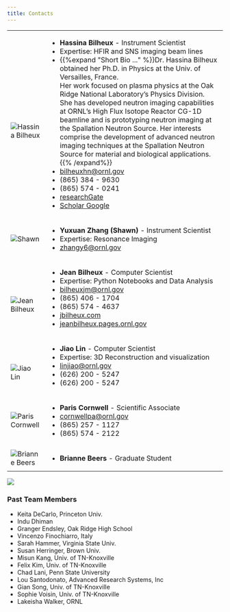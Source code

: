 ```yaml
---
title: Contacts
---
```



|  |  |
| ------ | ----------- |
| <h2 id='hassina_bilheux'></h2> ![Hassina Bilheux](/images/contacts/hassina_1.png) | <ul><li>**Hassina Bilheux** - Instrument Scientist</li><li>Expertise: HFIR and SNS imaging beam lines</li><li>{{%expand "Short Bio ..." %}}Dr. Hassina Bilheux obtained her Ph.D. in Physics at the Univ. of Versailles, France. <br>Her work focused on plasma physics at the Oak Ridge National Laboratory’s Physics Division.<br> She has developed neutron imaging capabilities at ORNL’s High Flux Isotope Reactor CG-1D beamline and is prototyping neutron imaging at the Spallation Neutron Source. Her interests comprise the development of advanced neutron imaging techniques at the Spallation Neutron Source for material and biological applications.{{% /expand%}}</li><li><i class='fa fa-envelope-open'></i> bilheuxhn@ornl.gov</li><li><i class='fa fa-mobile'></i> (865) 384 - 9630</li><li><i class='fa fa-phone'></i> (865) 574 - 0241</li><li><i class='fa fa-external-link'></i> <a href='https://www.researchgate.net/profile/Hassina_Bilheux'>researchGate</a></li><li><i class='fa fa-google'></i> <a href='https://scholar.google.com/citations?user=dHH8dFUAAAAJ&hl=en'>Scholar Google</a></li></ul>|
| ![Shawn](/images/contacts/shawn.png) | <ul><li>**Yuxuan Zhang (Shawn)** - Instrument Scientist</li><li>Expertise: Resonance Imaging</li><li><i class='fa fa-envelope-open'></i> zhangy6@ornl.gov</li></ul> |
| <h2 id='jean_bilheux'></h2> ![Jean Bilheux](/images/contacts/jean.png) | <ul><li>**Jean Bilheux** - Computer Scientist</li><li>Expertise: Python Notebooks and Data Analysis</li><li><i class='fa fa-envelope-open'></i> bilheuxjm@ornl.gov</li><li><i class='fa fa-mobile'></i> (865) 406 - 1704</li><li><i class='fa fa-phone'></i> (865) 574 - 4637</li><li><i class='fa fa-external-link'></i> <a href='http://jbilheux.com'>jbilheux.com</a></li><li><i class='fa fa-external-link'></i> <a href='https://jeanbilheux.pages.ornl.gov'>jeanbilheux.pages.ornl.gov</a></li><ul> |
| <h2 id='jiao_lin'></h2> ![Jiao Lin](/images/contacts/jiao.png) | <ul><li>**Jiao Lin** - Computer Scientist</li><li>Expertise: 3D Reconstruction and visualization</li><li><i class='fa fa-envelope-open'></i> linjiao@ornl.gov</li><li><i class='fa fa-mobile'></i> (626) 200 - 5247</li><li><i class='fa fa-phone'></i> (626) 200 - 5247</li> <ul> |
| ![Paris Cornwell](/images/contacts/paris.png) | <ul><li>**Paris Cornwell** - Scientific Associate </li><li><i class='fa fa-envelope-open'></i> cornwellpa@ornl.gov</li><li><i class='fa fa-mobile'></i> (865) 257 - 1127</li><li><i class='fa fa-phone'></i> (865) 574 - 2122</li></ul>  |
| ![Brianne Beers](/images/contacts/brianne.png) | <ul><li>**Brianne Beers** - Graduate Student</li></ul> |


<img src="/images/contacts/2018_group_photo.png" />


### Past Team Members

<ul>
<li>Keita DeCarlo, Princeton Univ.</li>
<li>Indu Dhiman</li>
<li>Granger Endsley, Oak Ridge High School</li>
<li>Vincenzo Finochiarro, Italy</li>
<li>Sarah Hammer, Virginia State Univ.</li>
<li>Susan Herringer, Brown Univ.</li>
<li>Misun Kang, Univ. of TN-Knoxville</li>
<li>Felix Kim, Univ. of TN-Knoxville</li>
<li>Chad Lani, Penn State University</li>
<li>Lou Santodonato, Advanced Research Systems, Inc</li>
<li>Gian Song, Univ. of TN-Knoxville</li>
<li>Sophie Voisin, Univ. of TN-Knoxville</li>
<li>Lakeisha Walker, ORNL</li>
</ul>



